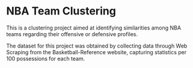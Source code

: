 # NBA Team Clustering

This is a clustering project aimed at identifying similarities among NBA teams regarding their offensive or defensive profiles.

The dataset for this project was obtained by collecting data through Web Scraping from the Basketball-Reference website, capturing statistics per 100 possessions for each team.
